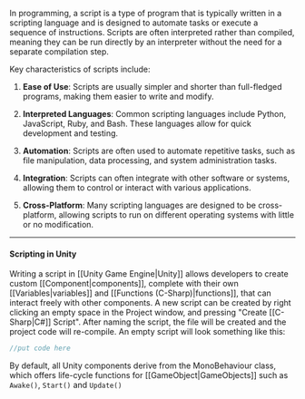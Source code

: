 In programming, a script is a type of program that is typically written in a scripting language and is designed to automate tasks or execute a sequence of instructions. Scripts are often interpreted rather than compiled, meaning they can be run directly by an interpreter without the need for a separate compilation step.

Key characteristics of scripts include:

1. **Ease of Use**: Scripts are usually simpler and shorter than full-fledged programs, making them easier to write and modify.

2. **Interpreted Languages**: Common scripting languages include Python, JavaScript, Ruby, and Bash. These languages allow for quick development and testing.

3. **Automation**: Scripts are often used to automate repetitive tasks, such as file manipulation, data processing, and system administration tasks.

4. **Integration**: Scripts can often integrate with other software or systems, allowing them to control or interact with various applications.

5. **Cross-Platform**: Many scripting languages are designed to be cross-platform, allowing scripts to run on different operating systems with little or no modification.

----

#### Scripting in Unity

Writing a script in [[Unity Game Engine|Unity]] allows developers to create custom [[Component|components]], complete with their own [[Variables|variables]] and [[Functions (C-Sharp)|functions]], that can interact freely with other components. A new script can be created by right clicking an empty space in the Project window, and pressing "Create [[C-Sharp|C#]] Script". After naming the script, the file will be created and the project code will re-compile. An empty script will look something like this:

```c#
//put code here
```

By default, all Unity components derive from the MonoBehaviour class, which offers life-cycle functions for [[GameObject|GameObjects]] such as `Awake()`, `Start()` and `Update()`
